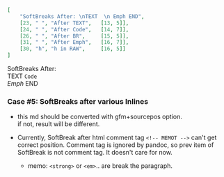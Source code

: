 ```json
[
    "SoftBreaks After: \nTEXT  \n Emph END",
    [23, " ", "After TEXT",   [13, 5]],
    [24, " ", "After Code",   [14, 7]],
    [26, " ", "After BR",     [15, 5]],
    [31, " ", "After Emph",   [16, 7]],
    [30, "h", "h in RAW",     [16, 5]]
]
```

SoftBreaks After: \
TEXT
`Code`
<br>
*Emph*
END

### Case #5: SoftBreaks after various Inlines

- this md should be converted with gfm+sourcepos option. \
  if not, result will be different.

- Currently, SoftBreak after html comment tag `<!-- MEMOT -->` can't get correct position.
  Comment tag is ignored by pandoc, so prev item of SoftBreak is not comment tag.
  It doesn't care for now.

  - memo: `<strong>` or `<em>`.. are break the paragraph.
